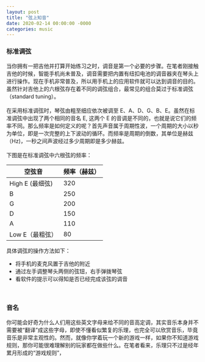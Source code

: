 ```yaml
---
layout: post
title: "弦上知音"
date: 2020-02-14 00:00:00 -0000
categories: music 
---
```

 

### 标准调弦
当你拥有一把吉他并打算开始练习之时，调音是第一个必要的步骤。在笔者刚接触吉他的时候，智能手机尚未普及，调音需要把内置有纽扣电池的调音器夹在琴头上进行操作。现在手机非常普及，所以用手机上的应用软件就可以达到调音的目的。虽然针对吉他上的六根弦存在着不同的调弦组合，最常见的组合莫过于标准调弦（standard tuning）。    
<br>在采用标准调弦时，琴弦由粗至细应依次被调至 E、A、D、G、B、E。虽然在标准调弦中出现了两个相同的音名 E, 这两个 E 的音调是不同的，也就是说它们的频率不同。那么频率是如何定义的呢？首先声音属于周期性波，一个周期的大小以秒为单位，即是一次完整的上下波动的循环。而频率是周期的倒数，其单位是赫兹（Hz)，一秒之间声波经过多少周期即是多少赫兹。      
<br>下图是在标准调弦中六根弦的频率：  

空弦音 | 频率（赫兹）
------ | ------
High E (最细弦)   | 320
B | 250
G | 200
D | 150
A | 110
Low E（最粗弦） | 80

具体调弦的操作方法如下：
* 将手机的麦克风置于吉他的附近
* 通过左手调整琴头两侧的弦钮，右手弹拨琴弦
* 看软件的提示可以得知是否已经完成该弦的调音
<br>

### 音名
你可能会好奇为什么人们用这些英文字母来给不同的音高定调，其实音乐本身并不需要被“翻译”成这些字母，即使不懂看似繁复的乐理，也完全可以欣赏音乐，毕竟音乐是非常主观性的。然而，就像你学着玩一个新的游戏一样，如果你不知道游戏规则，那你可能很难理解别的玩家都在做些什么。在笔者看来，乐理只不过是经年累月形成的“游戏规则”， 